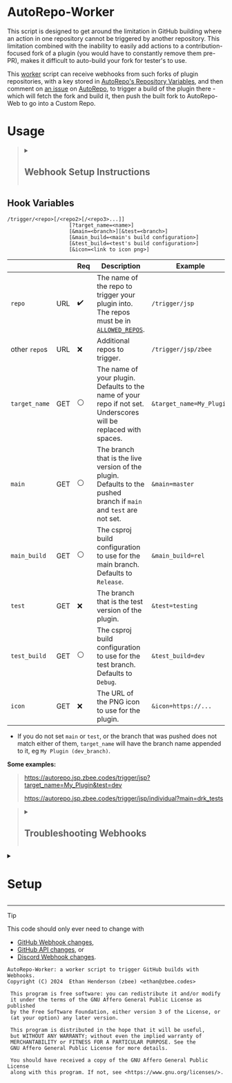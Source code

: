 # AutoRepo-Worker

This script is designed to get around the limitation in GitHub
building where an action in one repository cannot be 
triggered by another repository.
This limitation combined with the inability to easily add 
actions to a contribution-focused fork of a plugin (you would 
have to constantly remove them pre-PR),
makes it difficult to auto-build your fork for tester's to use.

This [worker](https://autorepo.jsp.zbee.codes/worker)
script can receive webhooks from such forks of plugin 
repositories, with a key stored in
[AutoRepo's Repository Variables](https://github.com/Just-Some-Plugins/AutoRepo/settings/variables/actions),
and then comment on [an issue](https://github.com/Just-Some-Plugins/AutoRepo/issues/1) on
[AutoRepo](https://github.com/Just-Some-Plugins/AutoRepo), to 
trigger a build of the plugin there - which will fetch the 
fork and build it, then push the built fork to AutoRepo-Web 
to go into a Custom Repo.

# Usage

<blockquote><details><summary>

## Webhook Setup Instructions

</summary>

To use this worker, you need to set up a webhook on your 
plugin's repository.

1. Go to your repository's settings.
2. Go to `Webhooks`.
3. Click `Add webhook`.
4. Set the `Payload URL` to `https://autorepo.jsp.zbee.codes/trigger/...`
   - Replace the `...` with your desired variables from below.
5. Set the `Content type` to `application/json`.
6. Set the `Secret` to the key you were given.
   - Your key must have access to the repos you attempt to 
     trigger [here](https://github.com/Just-Some-Plugins/AutoRepo/settings/variables/actions/ALLOWED_REPOS_FOR_USERS)
     in `ALLOWED_REPOS_FOR_USERS`.
7. Select `Let me select individual events` and select 
   `Branch or tag creation`.
8. Click `Add webhook`.

</details></blockquote>

## Hook Variables

```
/trigger/<repo>[/<repo2>[/<repo3>...]]
                    [?target_name=<name>]
                    [&main=<branch>][&test=<branch>]
                    [&main_build=<main's build configuration>]
                    [&test_build=<test's build configuration>]
                    [&icon=<link to icon png>]
```

|               |     | Req                | Description                                                                                                                                                                          | Example                    |
|---------------|-----|--------------------|--------------------------------------------------------------------------------------------------------------------------------------------------------------------------------------|----------------------------|
| `repo`        | URL | :heavy_check_mark: | The name of the repo to trigger your plugin into.<br>The repos must be in [`ALLOWED_REPOS`](https://github.com/Just-Some-Plugins/AutoRepo/settings/variables/actions/ALLOWED_REPOS). | `/trigger/jsp`             |
| other `repo`s | URL | :x:                | Additional repos to trigger.                                                                                                                                                         | `/trigger/jsp/zbee`  |
| `target_name` | GET | :white_circle:     | The name of your plugin.<br>Defaults to the name of your repo if not set.<br>Underscores will be replaced with spaces.<br>                                                           | `&target_name=My_Plugin` |
| `main`        | GET | :white_circle:     | The branch that is the live version of the plugin.<br/>Defaults to the pushed branch if `main` and `test` are not set.                                                               | `&main=master`             |
| `main_build`  | GET | :white_circle:     | The csproj build configuration to use for the main branch.<br/>Defaults to `Release`.                                                                                                | `&main_build=rel`          |
| `test`        | GET | :x:                | The branch that is the test version of the plugin.                                                                                                                                   | `&test=testing`            |
| `test_build`  | GET | :white_circle:     | The csproj build configuration to use for the test branch.<br/>Defaults to `Debug`.                                                                                                  | `&test_build=dev`          |
| `icon`        | GET | :x:                | The URL of the PNG icon to use for the plugin.                                                                                                                                          | `&icon=https://...`        |

- If you do not set `main` or `test`, or the branch that was 
  pushed does not match either of them, `target_name` will 
  have the branch name appended to it, eg `My Plugin (dev_branch)`.

**Some examples:**
> https://autorepo.jsp.zbee.codes/trigger/jsp?target_name=My_Plugin&test=dev
> 
> https://autorepo.jsp.zbee.codes/trigger/jsp/individual?main=drk_tests

<blockquote><details><summary>

## Troubleshooting Webhooks

</summary>

If you are having trouble with the webhook, you can refer to the
Recent Deliveries section of your webhook's settings to see what
the worker replied with.

Additionally, you can check [the trigger log issue](https://github.com/Just-Some-Plugins/AutoRepo/issues/1)
for the triggering data from the worker; specifically the 
collapsed section `Raw Trigger Data` at the bottom of the 
most recent comment regarding your plugin.

You may also check the [latest build](https://github.com/Just-Some-Plugins/AutoRepo/actions)
to see if the build script is failing for some reason with 
your plugin.

Finally, you can copy the link to the specific trigger log 
comment and post a new issue to AutoRepo with the link.

</details></blockquote>

<details><summary>

# Setup

</summary>

## Worker Variables

These Environment Variables are required to be present on the
worker.

| Variable Name | Value                                                                 | Link                                                             |
|---------------|-----------------------------------------------------------------------|------------------------------------------------------------------|
| Read_Keys     | Fine-Grained PAT with Repository: Variables: Read, on AutoRepo        | [->](https://github.com/settings/personal-access-tokens/3693504) |
| Issue_Comment | Fine-Grained PAT with Repository: Issues: Read and Write, on AutoRepo | [->](https://github.com/settings/personal-access-tokens/3693515) |

## Repository Variables

These Actions Variables are required to be present on 
AutoRepo, the repository that the worker is triggering builds on.

Setup under `Secrets and Variables` > `Actions` > `Variables` in
the repository settings.

| Variable Name           | Value                                                                                                                                         | Link                                                                                                   |
|-------------------------|-----------------------------------------------------------------------------------------------------------------------------------------------|--------------------------------------------------------------------------------------------------------|
| ALLOWED_REPOS           | A comma-separated list of plugin repository choices allowed. Spaces/line-breaks permitted                                                     | [->](https://github.com/Just-Some-Plugins/AutoRepo/settings/variables/actions/ALLOWED_REPOS)           |
| ALLOWED_REPOS_FOR_USERS | A line-break-separated list of key owner's names, a colon, then a comma-separated list of plugin repositories they can access, or `*` or `-`. | [->](https://github.com/Just-Some-Plugins/AutoRepo/settings/variables/actions/ALLOWED_REPOS_FOR_USERS) |

### `ALLOWED_REPOS` example
```
just-some-plugins,
dev,
zbee-personal
```

### `ALLOWED_REPOS_FOR_USERS` example
```
zbee: *
alice: just-some-plugins, dev
testing: -
```

### Key example
Yes, ideally keys would be secrets instead of variables, but 
it is not possible to read secrets via the GitHub API.

> *Variable name:* `zbee`, 
`zbee__fork`
> 
> *Value:* `<key value>`

The name of the variable before two underscores is the name of
the user who owns the key.

So, `zbee__fork` is another key for `zbee`.
And because in `ALLOWED_REPOS_FOR_USERS` `zbee` has `*` 
access in the above example, `zbee` and `zbee__fork` keys can 
both be used to access any plugin repository.

</details>

---

> [!TIP]
> This code should only ever need to change with
> - [GitHub Webhook changes](https://github.blog/changelog/label/webhooks/),
> - [GitHub API changes](https://github.blog/changelog/label/api,apis/), or
> - [Discord Webhook changes](https://discord.com/developers/docs/change-log).

    AutoRepo-Worker: a worker script to trigger GitHub builds with Webhooks.
    Copyright (C) 2024  Ethan Henderson (zbee) <ethan@zbee.codes>

     This program is free software: you can redistribute it and/or modify
     it under the terms of the GNU Affero General Public License as published
     by the Free Software Foundation, either version 3 of the License, or
     (at your option) any later version.

     This program is distributed in the hope that it will be useful,
     but WITHOUT ANY WARRANTY; without even the implied warranty of
     MERCHANTABILITY or FITNESS FOR A PARTICULAR PURPOSE. See the
     GNU Affero General Public License for more details.

     You should have received a copy of the GNU Affero General Public License
     along with this program. If not, see <https://www.gnu.org/licenses/>. 
